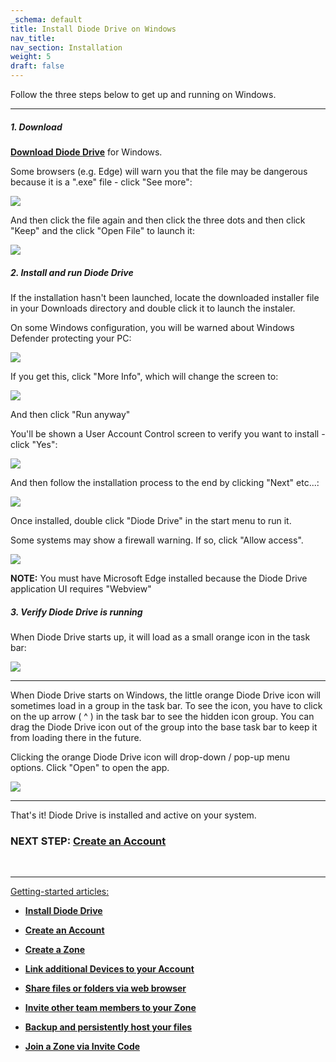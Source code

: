 ```yaml
---
_schema: default
title: Install Diode Drive on Windows
nav_title:
nav_section: Installation
weight: 5
draft: false
---
```

Follow the three steps below to get up and running on Windows.

---

##### **1\. Download**

[**Download Diode Drive**](https://diode.io/resources/download) for Windows.

Some browsers (e.g. Edge) will warn you that the file may be dangerous because it is a ".exe" file - click "See more":

![](https://files.helpdocs.io/qwk5dmv7m8/articles/fl06iuxxe4/1699907478496/image.png)

And then click the file again and then click the three dots and then click "Keep" and the click "Open File" to launch it:

![](https://files.helpdocs.io/qwk5dmv7m8/articles/fl06iuxxe4/1699907559138/image.png)

##### **2\. Install and run Diode Drive**

If the installation hasn't been launched, locate the downloaded installer file in your Downloads directory and double click it to launch the instaler.

On some Windows configuration, you will be warned about Windows Defender protecting your PC:

![](https://files.helpdocs.io/qwk5dmv7m8/articles/fl06iuxxe4/1699907220462/image.png)

If you get this, click "More Info", which will change the screen to:

![](https://files.helpdocs.io/qwk5dmv7m8/articles/fl06iuxxe4/1699907257021/image.png)

And then click "Run anyway"

You'll be shown a User Account Control screen to verify you want to install - click "Yes":

![](https://files.helpdocs.io/qwk5dmv7m8/articles/fl06iuxxe4/1699907303748/image.png)

And then follow the installation process to the end by clicking "Next" etc...:

![](https://files.helpdocs.io/qwk5dmv7m8/articles/fl06iuxxe4/1699907371914/image.png)

Once installed, double click "Diode Drive" in the start menu to run it.

Some systems may show a firewall warning. If so, click "Allow access".

![](https://files.helpdocs.io/qwk5dmv7m8/articles/pdmdxj1qd6/1699979884252/image.png)

**NOTE:** You must have Microsoft Edge installed because the Diode Drive application UI requires "Webview"

##### **3\. Verify Diode Drive is running**

When Diode Drive starts up, it will load as a small orange icon in the task bar:

![](https://files.helpdocs.io/qwk5dmv7m8/articles/fl06iuxxe4/1699907821389/image.png)

---

When Diode Drive starts on Windows, the little orange Diode Drive icon will sometimes load in a group in the task bar. To see the icon, you have to click on the up arrow ( ^ ) in the task bar to see the hidden icon group. You can drag the Diode Drive icon out of the group into the base task bar to keep it from loading there in the future.

Clicking the orange Diode Drive icon will drop-down / pop-up menu options. Click "Open" to open the app.

![](https://files.helpdocs.io/qwk5dmv7m8/articles/pdmdxj1qd6/1709654365259/image.png)

---

That's it! Diode Drive is installed and active on your system.

### **NEXT STEP:** [**Create an Account**](https://app.docs.diode.io/docs/navigating/getting-started/)

&nbsp;

---

<u>Getting-started articles:</u>

* <a href="https://app.docs.diode.io/docs/" target="_blank" rel="noopener"><strong>Install Diode Drive</strong></a>
* <a href="https://app.docs.diode.io/docs/navigating/getting-started/" target="_blank" rel="noopener"><strong>Create an Account</strong></a>
* <a href="https://app.docs.diode.io/docs/navigating/create-a-zone/" target="_blank" rel="noopener"><strong>Create a Zone</strong></a>
* <a href="https://app.docs.diode.io/docs/navigating/linked-devices/" target="_blank" rel="noopener"><strong>Link additional Devices to your Account</strong></a>
* <a href="https://app.docs.diode.io/docs/navigating/share-a-file-or-folder-via-web-browser/" target="_blank" rel="noopener"><strong>Share files or folders via web browser</strong></a>
* <a href="https://app.docs.diode.io/docs/navigating/add-a-team-member-or-additional-device/" target="_blank" rel="noopener"><strong>Invite other team members to your Zone</strong></a>
* <a href="https://app.docs.diode.io/docs/navigating/backup-your-confidential-files/" target="_blank" rel="noopener"><strong>Backup and persistently host your files</strong></a>
* <a href="https://app.docs.diode.io/docs/navigating/join-a-zone-by-invite-code/" target="_blank" rel="noopener"><strong>Join a Zone via Invite Code</strong></a>

  &nbsp;